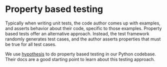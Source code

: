 # Property based testing

Typically when writing unit tests, the code author comes up with examples, and asserts behavior about their code,
specific to those examples. Property based tests offer an alternative approach. Instead, the test framework randomly
generates test cases, and the author asserts properties that must be true for all test cases.

We use [hypothesis](https://hypothesis.readthedocs.io/en/v1.8.4/quickstart.html) to do property based testing in our
Python codebase. Their docs are a good starting point to learn about this testing approach.
